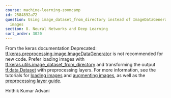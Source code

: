 ```yaml
---
course: machine-learning-zoomcamp
id: 2584892a72
question: Using image_dataset_from_directory instead of ImageDataGeneratorn for loading
  images
section: 8. Neural Networks and Deep Learning
sort_order: 3020
---
```


From the keras documentation:Deprecated: [tf.keras.preprocessing.image.ImageDataGenerator](https://www.tensorflow.org/api_docs/python/tf/keras/preprocessing/image/ImageDataGenerator) is not recommended for new code. Prefer loading images with [tf.keras.utils.image_dataset_from_directory](https://www.tensorflow.org/api_docs/python/tf/keras/utils/image_dataset_from_directory) and transforming the output [tf.data.Dataset](https://www.tensorflow.org/api_docs/python/tf/data/Dataset) with preprocessing layers. For more information, see the tutorials for [loading images](https://www.tensorflow.org/tutorials/load_data/images) and [augmenting images](https://www.tensorflow.org/tutorials/images/data_augmentation), as well as the [preprocessing layer guide](https://www.tensorflow.org/guide/keras/preprocessing_layers).

Hrithik Kumar Advani

